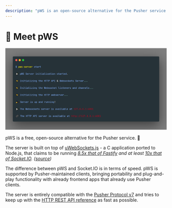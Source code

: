 ```yaml
---
description: "pWS is an open-source alternative for the Pusher service. \U0001F4E1"
---
```


# 📡 Meet pWS

![](.gitbook/assets/carbon-20-.png)

pWS is a free, open-source alternative for the Pusher service. 📡

The server is built on top of [uWebSockets.js](https://github.com/uNetworking/uWebSockets.js) - a C application ported to Node.js, that claims to be running [_8.5x that of Fastify_](https://alexhultman.medium.com/serving-100k-requests-second-from-a-fanless-raspberry-pi-4-over-ethernet-fdd2c2e05a1e) _and at least_ [_10x that of Socket.IO_](https://medium.com/swlh/100k-secure-websockets-with-raspberry-pi-4-1ba5d2127a23)_. \(_[_source_](https://github.com/uNetworking/uWebSockets.js)_\)_

The difference between pWS and Socket.IO is in terms of speed. pWS is supported by Pusher-maintained clients, bringing portability and plug-and-play functionality with already frontend apps that already use Pusher clients.

The server is entirely compatible with the [Pusher Protocol v7](https://pusher.com/docs/channels/library_auth_reference/pusher-websockets-protocol#version-7-2017-11) and tries to keep up with the [HTTP REST API reference](https://pusher.com/docs/channels/library_auth_reference/rest-api/) as fast as possible.


